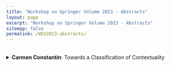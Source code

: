 ```yaml
---
title: "Workshop on Springer Volume 2023 - Abstracts"
layout: page
excerpt: "Workshop on Springer Volume 2023 - Abstracts"
sitemap: false
permalink: /WSV2023-abstracts/
---
```


<br>
<details>
<summary><b>Carmen Constantin</b>: Towards a Classification of Contextuality</summary>

This talk will discuss some of the early steps taken towards classifying quantum states according to the hierarchy of contextuality introduced by Abramsky and Brandenburger. We will briefly mention some of the results which led to the conjecture that almost all entangled states admit Hardy-type proofs of non-locality without inequalities and probabilities and also give a constructive proof of this conjecture. In particular, we will showcase an algorithm for producing local, n+2 one-qubit observables, which witness the logical contextuality of almost all n-qubit entangled states, with the exception of tensor products of single-qubit states and Bell states. 

<br>

<br>
- <b>Samson Abramsky</b>: TBA <br>
- <b>Rui Soares Barbosa</b>: TBA <br>
- <b>Pierre Clairambault</b>: The Geometry of Causality : Multi-token Geometry of Interaction and Its Causal Unfolding <br>
Concurrent Games is a framework developed in the past decade
for semantics of programming languages. In Concurrent Games, a program
is interpreted as an event structure, representing its interactive
behaviour with its execution environment. The representation is
extremely fine-grained: it is causal as in so-called truly concurrent
models of concurrency, showing explicitely the dependence and
independence of computational events, and the non-deterministic
branching points.

This interpretation is computed in a modular way by induction on
programs, following the methodology of denotational semantics. This is
good, because it means that the semantics can be used to reason
compositionally on programs. But it is also bad, because the many layers
of the interpretation of the source code in a denotational model and the
complexity of the operations involved (notably, the composition of
strategies) blurs the relationship between the source code and the
semantics.

In this work, we make concurrent games operational. More precisely, we
show that programs can be translated compositionally intro certain
coloured Petri nets, combining intuitions from game semantics, Girard's
Geometry of Interaction, and folklore ideas on the representation of
first-order imperative concurrent programs as Petri nets. We regard
these coloured Petri nets as a kind of intermediate representation,
still close to the source code. But as finite graphs *unfold* to
infinite trees, Petri nets *unfold* to event structures; and here we
show that this unfolding yields the same event structure obtained
denotationally from the interpretation in concurrent games.

We deploy this for Idealized Parallel Algol, a call-by-name higher-order
concurrent programming language that is well-studied in the game
semantics literature. The translation is implemented, and available at:

https://ipatopetrinets.github.io/

This is joint work with Simon Castellan.
- <b>Carmen Constantin</b>: Towards a Classification of Contextuality <br> <br>
This talk will discuss some of the early steps taken towards classifying quantum states according to the hierarchy of contextuality introduced by Abramsky and Brandenburger. We will briefly mention some of the results which led to the conjecture that almost all entangled states admit Hardy-type proofs of non-locality without inequalities and probabilities and also give a constructive proof of this conjecture. In particular, we will showcase an algorithm for producing local, n+2 one-qubit observables, which witness the logical contextuality of almost all n-qubit entangled states, with the exception of tensor products of single-qubit states and Bell states. 
- <b>Anuj Dawar</b>: Variables, Pebbles, Width and Support <br>
In finite model theory, the number of distinct variables that appear in
a formula emerged as an important measure of the complexity of a
formula.  This is related to pebbling games and formed the basis of the
pebbling comonad introduced by Abramsky, Dawar and Wang.  In this talk,
I relate the measure to a number of different notions of width in the
literature showing that it describes a fundamental resource.  In
particular, I make a connection with supports in circuit complexity and
show how it yields novel complexity lower bounds. <br> <br>
- <b>Giuseppe Greco</b>: TBA <br>
- <b>Chris Heunen</b>: TBA <br>
- <b>Peter Hines</b>: “It's all Greek to me” - on the pre-history of categorical logic <br>
See PDF attached
- <b>Tomas Jakl</b>: TBA <br>
- <b>Amin Karamlou</b>: CSP relaxations and the hierarchy of contextuality <br>
I will aim to explain connections between Abramsky and Brandenburger's hierarchy of contextuality and constraint satisfaction problems (CSPs). It is already known that any possibilistic empirical model corresponds to a CSP. Moreover, this CSP is solvable iff the model is not strongly contextual. Here we establish similar links between probabilistic and logical notions of contextuality, and relaxations of CSPs. By exploiting existing connections between the hierarchy of contextuality and the graph-theoretic framework for contextuality, we obtain as immediate corollaries links between CSP solving and invariants of exclusivity graphs, which to the best of my knowledge is a novel observation.
- <b>Phokion Kolaitis</b>: Consistency, Acyclicity, and Positive Semirings <br>
Abstract : In several different settings, one comes across situations in which the objects of study are locally consistent but globally inconsistent. Earlier work on probability distributions in the 1960s and relational database theory in the 1980s produced characterizations of when local consistency implies global consistency. We will discuss a common generalization of these results by considering K-relations over an arbitrary positive semiring K and establishing that a collection H of sets of attributes has the property that every pairwise consistent collection of K-relations over those sets of attributes is globally consistent if and only if the collection H forms an acyclic hypergraph.

This talk is based on a chapter with the same title by Albert Atserias and Phokion G. Kolaitis in the volume “Samson Abramsky on Logic and Structure in Computer Science and Beyond”.

- <b>Jim Laird</b>: TBA <br>
- <b>Shane Mansfield</b>: Testing Contextuality on a General-purpose Single-photon-based Quantum Computing Platform <br>
Among the promising technological approaches to quantum computing, photonics offers the advantages of low decoherence, information processing with modest cryogenic requirements, and native integration with classical and quantum networks. To date, quantum computing demonstrations with light have implemented specific tasks with specialized hardware, notably Gaussian Boson Sampling which permitted quantum computational advantage to be reached. At Quandela we have recently reported a first user-ready general-purpose quantum computing prototype based on single photons, which is available on the cloud. The device comprises a high-efficiency quantum-dot single-photon source feeding a universal linear optical network on a reconfigurable chip for which hardware errors are compensated by a machine-learned transpilation process. A full software stack allows remote control of the device to perform computations via logic gates or direct photonic operations. I will describe the platform and some applications that can be run on it. This includes a contextuality experiment which can be used as the basis for a protocol for the certified generation of private randomness.
- <b>Dan Marsden</b>: TBA <br>
- <b>Andrew Moshier</b>: Relations in Order-enriched Categories <br>
When one considers structure in computer science (and beyond), partial orders and relations between partially-ordered structures figure prominently. Domain theory is probably the most obvious example, but programming logics, agent-based reasoning, models of distributed computing, and so on, all involve variously motivated partial orders along with relations between them.

Regular categories are suitable for dealing with structures that arise from ordinary relations, but they fail to account for order (apart from our ability to encode partial-orders as special relations). On the other hand, motivated by their investigation of categories equivalent to quasivarieties and varieties of ordered algebra, Alex Kurz and Jiry Velebil (Quasivarieties and Varieties of Ordered Algebras, Math Structures in CS, 7(11), 2017) proposed a class of order regular categories. We investigate how a slight generalization of their order regular categories supports a category of relations that is well-suited to reasoning about relations in order-enriched settings. We give some examples, and with enough time, prove that the dual lattice of frame pre-orders on a given frame is (a) ultraparacompact, and (b) isomorphic to the frame of nuclei.
- <b>Andrzej Murawski</b>: TBA <br>
- <b>Robert Raussendorf</b>: Interwoven paths: my journey through contextuality, cohomology and paradox <br>
I first met Samson at one of the Obergurgl meetings, in 2008. But I got really drawn into his research when he was not present: at QPL 2011 in Nijmegen. Two of his then-students, Rui Soares Barbosa and Shane Mansfield, presented on a cohomological formulation of contextuality that they and Samson had come up with. Their work resonated with me, because of the connection between contextuality and measurement-based quantum computation (MBQC) that was already known at the time. It seemed to me that a cohomological description of contextual measurement-based quantum computations was in reach! Excited by that prospect, I spent a good fraction of the workshop chasing Rui and Shane.
As became clearer in the following year, establishing the cohomology — contextuality — MBQC triangle was not as easy as I had anticipated. Even today, 12 years later, the story is incomplete. In my talk I give a brief overview of what we found out so far, which obstacles we faced and still face, and the surprise discoveries we made along the way. 
- <b>Luca Reggio</b>: TBA <br>
- <b>Amy Searle</b>: TBA <br>
- <b>Nihil Shah</b>: TBA <br>
- <b>Rafał Stefański</b>: TBA <br>
- <b>Jouko Väänänen</b>: Dependence logic and dimension <br>
Starting with my work with Samson on dependence logic (“From IF to BI”, Synthese 2009), I present some ideas of my recent joint work with L. Hella and K Luosto on a notion of dimension for families of sets, which leads to new hierarchy results inside dependence logic and its friends.
- <b>Daphne Wang</b>: Causality and Signalling of Garden-Path Sentences <br>
Sheaves are mathematical objects that describe the globally compatible data associated with open sets of a topological space. Original examples of sheaves were continuous functions; later they also became powerful tools in algebraic geometry, as well as logic and set theory. More recently, sheaves have been applied to the theory of contextuality in quantum mechanics. Whenever the local data is not necessarily compatible, sheaves are replaced by the simpler setting of presheaves.  In previous work, we used presheaves to model lexically ambiguous phrases in natural language and identified the order of their disambiguation. In the work presented here, we model syntactic ambiguities and study a phenomenon in human parsing called garden-pathing. It has been shown that the information-theoretic quantity known as “surprisal” correlates with human reading times in natural language but fails to do so in garden-path sentences. We compute the degree of signalling in our presheaves using probabilities from the large language model BERT and evaluate predictions on two psycholinguistic datasets.  Our degree of signalling outperforms surprisal in two ways: (1) it distinguishes between hard and easy garden-path sentences (with a p<10^{-5}) whereas existing work could not, (2) its garden-path effect is larger in one of the datasets (32 ms vs 8.75 ms per word), leading to better prediction accuracies.
- <b>Glynn Winskel</b>: GoI to SmP <br>
In the early nineties Samson Abramsky and Radha Jagadeesan provided new foundations for GoI (Jean-Yves Girard’s Geometry of Interaction). Their idea returns in understanding two-sided games and strategies over relational structures within the general programme of  Structure meets Power, which began in the relatively recent work of Samson Abramsky, Anuj Dawar and Pengming Wang.
- <b>Vladimir Zamdzhiev</b>: Central Submonads and Notions of Computation <br>
In a recent paper, Samson posed interesting questions regarding the vision of mathematical semantics: "That is, should mathematical semantics still be conceived as following in the track of preexisting languages, trying to explain their novel features, and to provide firm foundations for them? Or should it be seen as operating in a more autonomous fashion, developing new semantic paradigms, which may then give rise to new languages?"

For me, personally, it is the second question that is of higher interest. In this talk I will present some joint work that aims (and hopefully succeeds) to fit into the spirit of this question.

Monads in category theory are algebraic structures that can be used to model computational effects in programming languages. We show how the notion of "centre", and more generally "centrality", i.e. the property for an effect to commute with all other effects, may be formulated for strong monads acting on symmetric monoidal categories.  We provide a computational interpretation by formulating equational theories of lambda calculi equipped with central submonads, we describe categorical models for these theories and prove soundness, completeness and internal language results for our semantics.

This is joint work with Titouan Carette and Louis Lemonnier.

<br>